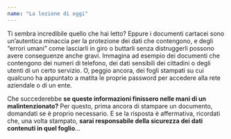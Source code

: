 ```yaml
---
name: "La lezione di oggi"
---
```


Ti sembra incredibile quello che hai letto? Eppure i documenti cartacei sono un’autentica minaccia per la protezione dei dati che contengono, e degli “errori umani” come lasciarli in giro o buttarli senza distruggerli possono avere conseguenze anche gravi. Immagina ad esempio dei documenti che contengono dei numeri di telefono, dei dati sensibili dei cittadini o degli utenti di un certo servizio. O, peggio ancora, dei fogli stampati su cui qualcuno ha appuntato a matita le proprie password per accedere alla rete aziendale o di un ente. 

Che succederebbe **se queste informazioni finissero nelle mani di un malintenzionato?** Per questo, prima ancora di stampare un documento, domandati se è proprio necessario. E se la risposta è affermativa, ricordati che, una volta stampato, **sarai responsabile della sicurezza dei dati contenuti in quel foglio**...  